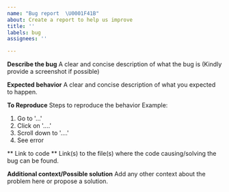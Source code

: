 ```yaml
---
name: "Bug report  \U0001F41B"
about: Create a report to help us improve
title: ''
labels: bug
assignees: ''

---
```


**Describe the bug**
A clear and concise description of what the bug is (Kindly provide a screenshot if possible)

**Expected behavior**
A clear and concise description of what you expected to happen.


**To Reproduce**
Steps to reproduce the behavior
Example: 
1. Go to '...'
2. Click on '....'
3. Scroll down to '....'
4. See error


** Link to code **
Link(s) to the file(s) where the code causing/solving the bug can be found.


**Additional context/Possible solution**
Add any other context about the problem here or propose a solution.

<!--
Thank you! Your help makes Public Lab better. We *deeply* appreciate your helping refine and improve Simple-Data-Grapher.

To learn how to write really great issues, which increases the chances they'll be resolved, see:
https://publiclab.org/wiki/developers#Contributing+for+non-coders
-->
